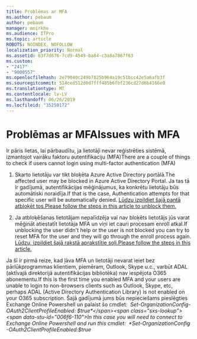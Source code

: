 ```yaml
---
title: Problēmas ar MFA
ms.author: pebaum
author: pebaum
manager: mnirkhe
ms.audience: ITPro
ms.topic: article
ROBOTS: NOINDEX, NOFOLLOW
localization_priority: Normal
ms.assetid: 63f7d676-7cd9-4549-ba84-c3a8a7867f63
ms.custom:
- "2417"
- "9000557"
ms.openlocfilehash: 2e79040c249b7825b964a19c51bcc42e5a6afb3f
ms.sourcegitcommit: 514ced512d0d7fff485b6fbf236cd27d6b4166e0
ms.translationtype: MT
ms.contentlocale: lv-LV
ms.lasthandoff: 06/26/2019
ms.locfileid: "35250172"
---
```

# <a name="issues-with-mfa"></a><span data-ttu-id="006f6-102">Problēmas ar MFA</span><span class="sxs-lookup"><span data-stu-id="006f6-102">Issues with MFA</span></span>
<span data-ttu-id="006f6-103">Ir pāris lietas, lai pārbaudītu, ja lietotāji nevar reģistrēties sistēmā, izmantojot vairāku faktoru autentifikaciju (MFA)</span><span class="sxs-lookup"><span data-stu-id="006f6-103">There are a couple of things to check if users cannot login using multi-factor authentication (MFA)</span></span>

1. <span data-ttu-id="006f6-104">Skarto lietotāju var tikt bloķēta Azure Active Directory portālā.</span><span class="sxs-lookup"><span data-stu-id="006f6-104">The affected user may be blocked in Azure Active Directory Portal.</span></span> <span data-ttu-id="006f6-105">Ja tas tā ir gadījumā, autentifikācijas mēģinājumus, ka konkrētu lietotāju būs automātiski noraidīja.</span><span class="sxs-lookup"><span data-stu-id="006f6-105">If that is the case, Authentication attempts for that specific user will be automatically denied.</span></span> [<span data-ttu-id="006f6-106">Lūdzu izpildiet šajā pantā atbloķēt tos.</span><span class="sxs-lookup"><span data-stu-id="006f6-106">Please follow the steps in this article to unblock them.</span></span>](https://docs.microsoft.com/azure/active-directory/authentication/howto-mfa-mfasettings#block-and-unblock-users)

2. <span data-ttu-id="006f6-107">Ja atbloķēšanas lietotājam nepalīdzēja vai nav bloķēts lietotājs jūs varat mēģināt atiestatīt lietotāja MFA un viņi iet cauri procesam enroll atkal.</span><span class="sxs-lookup"><span data-stu-id="006f6-107">If unblocking the user didn't help or the user is not blocked you can try to reset MFA for the user and they will go through the enroll process again.</span></span> [<span data-ttu-id="006f6-108">Lūdzu, izpildiet šajā rakstā aprakstītie soļi.</span><span class="sxs-lookup"><span data-stu-id="006f6-108">Please follow the steps in this article.</span></span>](https://docs.microsoft.com/azure/active-directory/authentication/howto-mfa-userdevicesettings#require-users-to-provide-contact-methods-again)

<span data-ttu-id="006f6-109">Ja šī ir pirmā reize, kad ļāva MFA un lietotāji nevarat ieiet bez pārlūkprogrammas klientiem, piemēram, Outlook, Skype u.c., varbūt ADAL (aktīvajā direktorijā autentifikācijas bibliotēka) nav iespējota O365 abonementu.</span><span class="sxs-lookup"><span data-stu-id="006f6-109">If this is the first time you enabled MFA and your users are unable to login to non-browsers clients such as Outlook, Skype, etc, perhaps ADAL (Active Directory Authentication Library) is not enabled on your O365 subscription.</span></span> <span data-ttu-id="006f6-110">Šajā gadījumā jums būs nepieciešams pieslēgties Exchange Online Powershell un palaist šo cmdlet:  *Set-OrganizationConfig-OAuth2ClientProfileEnabled: $true*</span><span class="sxs-lookup"><span data-stu-id="006f6-110">In this case you will need to connect to Exchange Online Powershell and run this cmdlet:  *Set-OrganizationConfig -OAuth2ClientProfileEnabled:$true*</span></span>